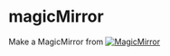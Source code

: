 # magicMirror
Make a MagicMirror from [![MagicMirror](https://github.com/MichMich/MagicMirror/blob/master/.github/header.png)](https://github.com/MichMich/MagicMirror)

